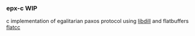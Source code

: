 ### epx-c WIP
c implementation of egalitarian paxos protocol
using [libdill](http://libdill.org)
and flatbuffers [flatcc](https://github.com/dvidelabs/flatcc)
